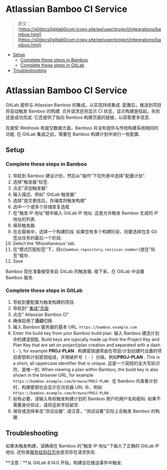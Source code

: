 # Atlassian Bamboo CI Service

> 原文：[https://s0docs0gitlab0com.icopy.site/ee/user/project/integrations/bamboo.html](https://s0docs0gitlab0com.icopy.site/ee/user/project/integrations/bamboo.html)

*   [Setup](#setup)
    *   [Complete these steps in Bamboo](#complete-these-steps-in-bamboo)
    *   [Complete these steps in GitLab](#complete-these-steps-in-gitlab)
*   [Troubleshooting](#troubleshooting)

# Atlassian Bamboo CI Service[](#atlassian-bamboo-ci-service "Permalink")

GitLab 提供与 Atlassian Bamboo 的集成，以实现持续集成. 配置后，推送到项目将自动触发 Bamboo 的构建. 合并请求还将显示 CI 状态，显示构建是挂起，失败还是成功完成. 它还提供了指向 Bamboo 构建页面的链接，以获取更多信息.

在接受 Webhook 和提交数据方面，Bamboo 并没有提供与传统构建系统相同的功能. 在 GitLab 集成之前，需要在 Bamboo 构建计划中进行一些配置.

## Setup[](#setup "Permalink")

### Complete these steps in Bamboo[](#complete-these-steps-in-bamboo "Permalink")

1.  导航到 Bamboo 建设计划，然后从"操作"下拉列表中选择"配置计划".
2.  选择"触发器"标签.
3.  点击"添加触发器".
4.  输入描述，例如" GitLab 触发器"
5.  选择"提交更改后，存储库将触发构建"
6.  选中一个或多个存储库复选框
7.  在"触发 IP 地址"框中输入 GitLab IP 地址. 这是允许触发 Bamboo 生成的 IP 地址的列表.
8.  保存触发器.
9.  在左窗格中，选择一个构建阶段. 如果您有多个构建阶段，则要选择包含 Git 签出任务的最后一个阶段.
10.  Select the ‘Miscellaneous’ tab.
11.  在"模式匹配标签"下，将`${bamboo.repository.revision.number}`放在"标签"框中.
12.  Save

Bamboo 现在准备接受来自 GitLab 的触发器. 接下来，在 GitLab 中设置 Bamboo 服务.

### Complete these steps in GitLab[](#complete-these-steps-in-gitlab "Permalink")

1.  导航到要配置为触发构建的项目.
2.  导航到" [集成"页面](overview.html#accessing-integrations)
3.  点击" Atlassian Bamboo CI"
4.  确保启用了**活动**切换.
5.  输入 Bamboo 服务器的基本 URL. `https://bamboo.example.com`
6.  Enter the build key from your Bamboo build plan. 输入 Bamboo 建造计划中的建造钥匙. Build keys are typically made up from the Project Key and Plan Key that are set on project/plan creation and separated with a dash ( `-` ), for example **PROJ-PLAN** . 构建密钥通常由在项目/计划创建时设置的项目密钥和计划密钥组成，并用破折号（ `-` ）分隔，例如**PROJ-PLAN** . This is a short, all uppercase identifier that is unique. 这是一个简短的全大写标识符，是唯一的. When viewing a plan within Bamboo, the build key is also shown in the browser URL, for example `https://bamboo.example.com/browse/PROJ-PLAN` . 在 Bamboo 内查看计划时，构建密钥也会显示在浏览器 URL 中，例如`https://bamboo.example.com/browse/PROJ-PLAN` .
7.  如有必要，请输入有权触发构建计划的 Bamboo 用户的用户名和密码. 如果不需要身份验证，请将这些字段留空.
8.  保存或选择单击"测试设置". 请注意，"测试设置"实际上会触发 Bamboo 的构建.

## Troubleshooting[](#troubleshooting "Permalink")

如果未触发构建，请确保在 Bamboo 的"触发 IP 地址"下输入了正确的 GitLab IP 地址. 还检查[服务挂钩日志中](overview.html#troubleshooting-integrations)是否存在请求失败.

**注意：**从 GitLab 8.14.0 开始，构建会在推送事件中触发.